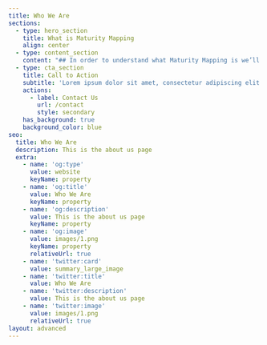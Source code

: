 ```yaml
---
title: Who We Are
sections:
  - type: hero_section
    title: What is Maturity Mapping
    align: center
  - type: content_section
    content: "## In order to understand what Maturity Mapping is we’ll first explore three key terms, capability, maturity and mapping.\n\n### What do we mean by **capability**?\n\nA capability is the ability of a team or collection of teams to deliver an outcome.\_ Capabilities are composed of the actual day-to-day practises that people and teams do to deliver the outcome.\_ Therefore, to improve a capability, one needs to improve the underlying practises.\_\_\_\n\nWhilst some capabilities may be common across organisations, there are many others that are unique as they exist to serve the needs of that organisation and its customer.\_ Even where there are common capabilities across organisations, it is very likely that the practises are different.\_ \n\n\n\n### What do we mean by **maturity**?\n\nMaturity is the consistency of performance and coherence of integration of the practises that compose a capability.\_ That is,\_\_Maturity can be thought of as the assessment of the consistency in performing the capability or practise and its coherence of integration with other capabilities or practises, and how improving its performance and integration creates more value for the organisation. I.e. we can consider a practise or capability as mature if any of the possible improvements would not create more value for the organisation in the current context.\_\n\n\n\n### What’s a **map**?\n\nMaturity Maps are a condensed visualisation of the network of capabilities and practices that organisations and teams use to meet the needs of their customers (and/or stakeholders). In maps space and position on the map have meaning. Capabilities and practices are positioned based on their maturity and visibility. This then allows us to see where they can and should move in order to improve the overall outcome by identifying what changes hold the most promise of improving the value to the organisation. \n\n\n\n### What is a Maturity **Map**?\n\n\\[MISSING TEXT] ? and allows us to visualise the changes that have to take place to better deliver th enables a shared way of understanding and discussing a complex area.\_ It moves conversations on from “It’s just not working” to “Our maturity in this particular practise is preventing us from meeting that need”.\_\_\n"
  - type: cta_section
    title: Call to Action
    subtitle: 'Lorem ipsum dolor sit amet, consectetur adipiscing elit.'
    actions:
      - label: Contact Us
        url: /contact
        style: secondary
    has_background: true
    background_color: blue
seo:
  title: Who We Are
  description: This is the about us page
  extra:
    - name: 'og:type'
      value: website
      keyName: property
    - name: 'og:title'
      value: Who We Are
      keyName: property
    - name: 'og:description'
      value: This is the about us page
      keyName: property
    - name: 'og:image'
      value: images/1.png
      keyName: property
      relativeUrl: true
    - name: 'twitter:card'
      value: summary_large_image
    - name: 'twitter:title'
      value: Who We Are
    - name: 'twitter:description'
      value: This is the about us page
    - name: 'twitter:image'
      value: images/1.png
      relativeUrl: true
layout: advanced
---
```

